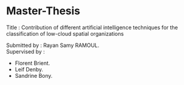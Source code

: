 # Master-Thesis
Title : Contribution of different artificial intelligence techniques for the classification of low-cloud spatial organizations <br>

Submitted by : Rayan Samy RAMOUL. <br>
Supervised by :  <br>
- Florent Brient. <br>
- Leif Denby. <br>
- Sandrine Bony.
